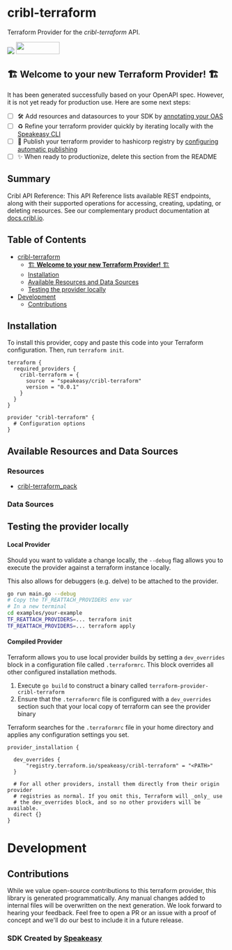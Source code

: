 # cribl-terraform

Terraform Provider for the *cribl-terraform* API.

<div align="left">
    <a href="https://www.speakeasy.com/?utm_source=cribl-terraform&utm_campaign=terraform"><img src="https://custom-icon-badges.demolab.com/badge/-Built%20By%20Speakeasy-212015?style=for-the-badge&logoColor=FBE331&logo=speakeasy&labelColor=545454" /></a>
    <a href="https://opensource.org/licenses/MIT">
        <img src="https://img.shields.io/badge/License-MIT-blue.svg" style="width: 100px; height: 28px;" />
    </a>
</div>


## 🏗 **Welcome to your new Terraform Provider!** 🏗

It has been generated successfully based on your OpenAPI spec. However, it is not yet ready for production use. Here are some next steps:
- [ ] 🛠 Add resources and datasources to your SDK by [annotating your OAS](https://www.speakeasy.com/docs/customize-terraform/terraform-extensions#map-api-entities-to-terraform-resources)
- [ ] ♻️ Refine your terraform provider quickly by iterating locally with the [Speakeasy CLI](https://github.com/speakeasy-api/speakeasy)
- [ ] 🎁 Publish your terraform provider to hashicorp registry by [configuring automatic publishing](https://www.speakeasy.com/docs/terraform-publishing)
- [ ] ✨ When ready to productionize, delete this section from the README

<!-- Start Summary [summary] -->
## Summary

Cribl API Reference: This API Reference lists available REST endpoints, along with their supported operations for accessing, creating, updating, or deleting resources. See our complementary product documentation at [docs.cribl.io](http://docs.cribl.io).
<!-- End Summary [summary] -->

<!-- Start Table of Contents [toc] -->
## Table of Contents
<!-- $toc-max-depth=2 -->
* [cribl-terraform](#cribl-terraform)
  * [🏗 **Welcome to your new Terraform Provider!** 🏗](#welcome-to-your-new-terraform-provider)
  * [Installation](#installation)
  * [Available Resources and Data Sources](#available-resources-and-data-sources)
  * [Testing the provider locally](#testing-the-provider-locally)
* [Development](#development)
  * [Contributions](#contributions)

<!-- End Table of Contents [toc] -->

<!-- Start Installation [installation] -->
## Installation

To install this provider, copy and paste this code into your Terraform configuration. Then, run `terraform init`.

```hcl
terraform {
  required_providers {
    cribl-terraform = {
      source  = "speakeasy/cribl-terraform"
      version = "0.0.1"
    }
  }
}

provider "cribl-terraform" {
  # Configuration options
}
```
<!-- End Installation [installation] -->

<!-- Start Available Resources and Data Sources [operations] -->
## Available Resources and Data Sources

### Resources

* [cribl-terraform_pack](docs/resources/pack.md)
### Data Sources
<!-- End Available Resources and Data Sources [operations] -->

<!-- Start Testing the provider locally [usage] -->
## Testing the provider locally

#### Local Provider

Should you want to validate a change locally, the `--debug` flag allows you to execute the provider against a terraform instance locally.

This also allows for debuggers (e.g. delve) to be attached to the provider.

```sh
go run main.go --debug
# Copy the TF_REATTACH_PROVIDERS env var
# In a new terminal
cd examples/your-example
TF_REATTACH_PROVIDERS=... terraform init
TF_REATTACH_PROVIDERS=... terraform apply
```

#### Compiled Provider

Terraform allows you to use local provider builds by setting a `dev_overrides` block in a configuration file called `.terraformrc`. This block overrides all other configured installation methods.

1. Execute `go build` to construct a binary called `terraform-provider-cribl-terraform`
2. Ensure that the `.terraformrc` file is configured with a `dev_overrides` section such that your local copy of terraform can see the provider binary

Terraform searches for the `.terraformrc` file in your home directory and applies any configuration settings you set.

```
provider_installation {

  dev_overrides {
      "registry.terraform.io/speakeasy/cribl-terraform" = "<PATH>"
  }

  # For all other providers, install them directly from their origin provider
  # registries as normal. If you omit this, Terraform will _only_ use
  # the dev_overrides block, and so no other providers will be available.
  direct {}
}
```
<!-- End Testing the provider locally [usage] -->

<!-- Placeholder for Future Speakeasy SDK Sections -->

# Development

## Contributions

While we value open-source contributions to this terraform provider, this library is generated programmatically. Any manual changes added to internal files will be overwritten on the next generation.
We look forward to hearing your feedback. Feel free to open a PR or an issue with a proof of concept and we'll do our best to include it in a future release. 

### SDK Created by [Speakeasy](https://www.speakeasy.com/?utm_source=cribl-terraform&utm_campaign=terraform)
